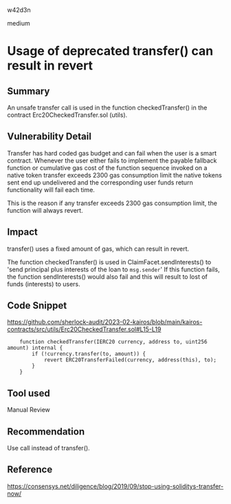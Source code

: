 w42d3n

medium

# Usage of deprecated transfer() can result in revert

## Summary

An unsafe transfer call is used in the function checkedTransfer() in the contract Erc20CheckedTransfer.sol (utils).

## Vulnerability Detail

Transfer has hard coded gas budget and can fail when the user is a smart contract. Whenever the user either fails to implement the payable fallback function or cumulative gas cost of the function sequence invoked on a native token transfer exceeds 2300 gas consumption limit the native tokens sent end up undelivered and the corresponding user funds return functionality will fail each time.

This is the reason if any transfer exceeds 2300 gas consumption limit, the function will always revert.

## Impact

transfer() uses a fixed amount of gas, which can result in revert. 

The function checkedTransfer() is used in ClaimFacet.sendInterests() to 'send principal plus interests of the loan to `msg.sender`'
If this function fails, the function sendInterests() would also fail and this will result to lost of funds (interests) to users.

## Code Snippet


https://github.com/sherlock-audit/2023-02-kairos/blob/main/kairos-contracts/src/utils/Erc20CheckedTransfer.sol#L15-L19

```solidity
    function checkedTransfer(IERC20 currency, address to, uint256 amount) internal {
        if (!currency.transfer(to, amount)) {
            revert ERC20TransferFailed(currency, address(this), to);
        }
    }
```


## Tool used

Manual Review

## Recommendation

Use call instead of transfer().

## Reference

https://consensys.net/diligence/blog/2019/09/stop-using-soliditys-transfer-now/

